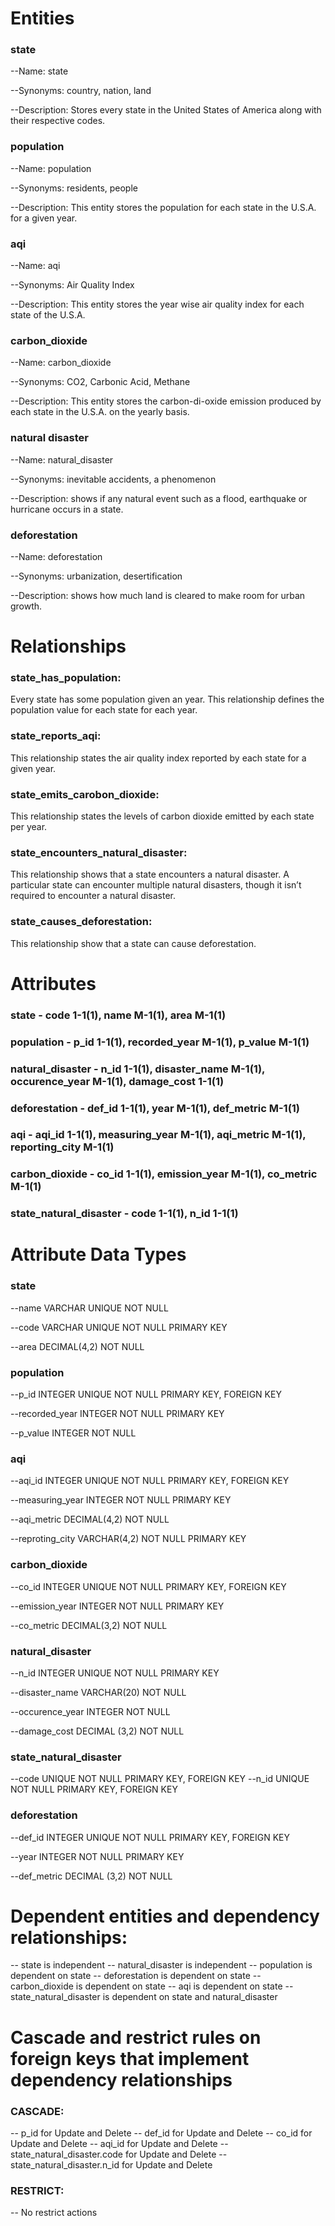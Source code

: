 # Entities

### state
--Name: state

--Synonyms: country, nation, land

--Description: Stores every state in the United States of America along with their respective codes.

### population
--Name: population

--Synonyms: residents, people

--Description: This entity stores the population for each state in the U.S.A. for a given year.

### aqi
 --Name: aqi
 
 --Synonyms: Air Quality Index
 
 --Description: This entity stores the year wise air quality index for each state of the U.S.A.
 
### carbon_dioxide
 --Name: carbon_dioxide
 
 --Synonyms: CO2, Carbonic Acid, Methane
 
 --Description: This entity stores the carbon-di-oxide emission produced by each state in the U.S.A. on the yearly basis.
 
 ### natural disaster
--Name: natural_disaster

--Synonyms: inevitable accidents, a phenomenon 

--Description: shows if any natural event such as a flood, earthquake or hurricane occurs in a state.

### deforestation
--Name: deforestation

--Synonyms: urbanization, desertification

--Description: shows how much land is cleared to make room for urban growth. 


# Relationships

### state_has_population:
Every state has some population given an year. This relationship defines the population value for each state for each year.

### state_reports_aqi:
This relationship states the air quality index reported by each state for a given year.

### state_emits_carobon_dioxide:
This relationship states the levels of carbon dioxide emitted by each state per year.

### state_encounters_natural_disaster:
This relationship shows that a state encounters a natural disaster. A particular state can encounter multiple natural disasters, though it isn’t required to encounter a natural disaster. 

### state_causes_deforestation:
This relationship show that a state can cause deforestation. 


 # Attributes
 ### state - code 1-1(1), name M-1(1), area M-1(1)
 
 ### population - p_id 1-1(1), recorded_year M-1(1), p_value M-1(1)
 
 ### natural_disaster - n_id 1-1(1), disaster_name M-1(1), occurence_year M-1(1), damage_cost 1-1(1)
 
 ### deforestation - def_id 1-1(1), year M-1(1), def_metric M-1(1)
 
 ### aqi - aqi_id 1-1(1), measuring_year M-1(1), aqi_metric M-1(1), reporting_city M-1(1)
 
 ### carbon_dioxide - co_id 1-1(1), emission_year M-1(1), co_metric M-1(1)
 
 ### state_natural_disaster - code 1-1(1), n_id 1-1(1)


# Attribute Data Types

### state
--name VARCHAR UNIQUE NOT NULL

--code VARCHAR UNIQUE NOT NULL PRIMARY KEY

--area DECIMAL(4,2) NOT NULL

### population
--p_id INTEGER UNIQUE NOT NULL PRIMARY KEY, FOREIGN KEY

--recorded_year INTEGER NOT NULL PRIMARY KEY

--p_value INTEGER NOT NULL


 ### aqi
 --aqi_id INTEGER UNIQUE NOT NULL PRIMARY KEY, FOREIGN KEY
  
 --measuring_year INTEGER NOT NULL PRIMARY KEY
  
 --aqi_metric DECIMAL(4,2) NOT NULL
 
 --reproting_city VARCHAR(4,2) NOT NULL PRIMARY KEY
  
 ### carbon_dioxide
 --co_id INTEGER UNIQUE NOT NULL PRIMARY KEY, FOREIGN KEY
  
 --emission_year INTEGER NOT NULL PRIMARY KEY
  
 --co_metric DECIMAL(3,2) NOT NULL
  
  ### natural_disaster
  --n_id INTEGER UNIQUE NOT NULL PRIMARY KEY
  
  --disaster_name VARCHAR(20) NOT NULL

  --occurence_year INTEGER NOT NULL

  --damage_cost DECIMAL (3,2) NOT NULL
  
  ### state_natural_disaster
  --code UNIQUE NOT NULL PRIMARY KEY, FOREIGN KEY
  --n_id UNIQUE NOT NULL PRIMARY KEY, FOREIGN KEY

### deforestation
 --def_id INTEGER UNIQUE NOT NULL PRIMARY KEY, FOREIGN KEY

 --year INTEGER NOT NULL PRIMARY KEY
 
 --def_metric DECIMAL (3,2) NOT NULL
 
# Dependent entities and dependency relationships:
 -- state is independent
 -- natural_disaster is independent
 -- population is dependent on state
 -- deforestation is dependent on state
 -- carbon_dioxide is dependent on state
 -- aqi is dependent on state
 -- state_natural_disaster is dependent on state and natural_disaster

# Cascade and restrict rules on foreign keys that implement dependency relationships

### CASCADE:
 -- p_id for Update and Delete
 -- def_id for Update and Delete
 -- co_id for Update and Delete
 -- aqi_id for Update and Delete
 -- state_natural_disaster.code for Update and Delete
 -- state_natural_disaster.n_id for Update and Delete
 
### RESTRICT:
 -- No restrict actions

